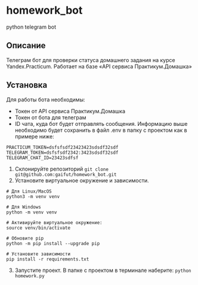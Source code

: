 # homework_bot
python telegram bot

## Описание
Телеграм бот для проверки статуса домашнего задания на курсе Yandex.Practicum.
Работает на базе «API сервиса Практикум.Домашка»

## Установка
Для работы бота необходимы:
- Токен от API сервиса Практикум.Домашка
- Токен от бота для телеграм
- ID чата, куда бот будет отправлять сообщения.
Информацию выше необходимо будет сохранить в файл .env в папку с проектом как в примере ниже:
```
PRACTICUM_TOKEN=dsfsfsdf23423423sdsdf32sdf
TELEGRAM_TOKEN=dsfsfsdf2342:3423sdsdf32sdf
TELEGRAM_CHAT_ID=23423sdfsf
```

1. Склонируйте репозиторий ```git clone git@github.com:gaifut/homework_bot.git```
2. Установите виртуальное окружение и зависимости.
```
# Для Linux/MacOS
python3 -m venv venv

# Для Windows
python -m venv venv

# Активируйте виртуальное окружение:
source venv/bin/activate

# Обновите pip
python -m pip install --upgrade pip 

# Установите зависимости
pip install -r requirements.txt
```
3. Запустите проект. В папке с проектом в терминале наберите: ```python homework.py```
